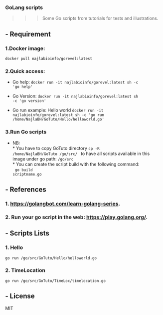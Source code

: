 
### GoLang scripts
>>> Some Go scripts from tutorials for tests and illustrations.


## - Requirement
### 1.Docker image: 
<code>docker pull najlabioinfo/gorevel:latest</code>


### 2.Quick access:
- Go help:
<code>docker run -it najlabioinfo/gorevel:latest sh -c 'go help'</code>

- Go Version:
<code>docker run -it najlabioinfo/gorevel:latest sh -c 'go version'</code>

- Go run example: Hello world
<code>docker run -it najlabioinfo/gorevel:latest sh -c 'go run /home/NajlaBH/GoTuto/Hello/helloworld.go'</code>


### 3.Run Go scripts
 - NB: 
<br> *  You have to copy GoTuto directory <code>cp -R /home/NajlaBH/GoTuto /go/src/ </code> to have all scripts available in this image under go path: 
<code>/go/src</code>
<br> *  You can create the script build with the following command:<br>
<code> go build scriptname.go </code>


## - References
### 1. <a href="https://golangbot.com/learn-golang-series">https://golangbot.com/learn-golang-series</a>.
### 2. Run your go script in the web: <a href="https://play.golang.org/">https://play.golang.org/</a>.



## - Scripts Lists
### 1. Hello
<code>go run /go/src/GoTuto/Hello/helloworld.go</code>

### 2. TimeLocation
<code>go run /go/src/GoTuto/TimeLoc/timelocation.go</code>



## - License
MIT

